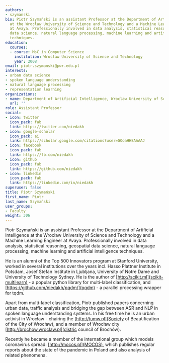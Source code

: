```yaml
---
authors:
- szymanski
bio: Piotr Szymański is an assistant Professor at the Department of Artificial Intelligence
  at the Wrocław University of Science and Technology and a Machine Learning Engineer
  at Avaya. Professionally involved in data analysis, statistical reasoning, geospatial
  data science, natural language processing, machine learning and artificial intelligence
  techniques.
education:
  courses:
  - course: MsC in Computer Science
    institution: Wroclaw University of Science and Technology
    year: 2008
email: piotr.szymanski@pwr.edu.pl
interests:
- urban data science
- spoken language understanding
- natural language processing
- representation learning
organizations:
- name: Department of Artificial Intelligence, Wroclaw University of Science and Technology
  url: ''
role: Assistant Professor
social:
- icon: twitter
  icon_pack: fab
  link: https://twitter.com/niedakh
- icon: google-scholar
  icon_pack: ai
  link: https://scholar.google.com/citations?user=GOoaHHEAAAAJ
- icon: facebook
  icon_pack: fab
  link: https://fb.com/niedakh
- icon: github
  icon_pack: fab
  link: https://github.com/niedakh
- icon: linkedin
  icon_pack: fab
  link: https://linkedin.com/in/niedakh
superuser: false
title: Piotr Szymański
first_name: Piotr
last_name: Szymański
user_groups:
- Faculty
weight: 306
---
```

Piotr Szymański is an assistant Professor at the Department of Artificial Intelligence at the 
Wrocław University of Science and Technology and a Machine Learning Engineer at Avaya. Professionally involved 
in data analysis, statistical reasoning, geospatial data science, natural language processing, machine learning and 
artificial intelligence techniques.
 
He is an alumni of the Top 500 Innovators program at Stanford University, worked in several institutions over
the years incl. Hasso Plattner Institute in Potsdam, Josef Stefan Institute in Ljubljana, University of Notre Dame
and University of Technology Sydney. He is the author of [http://scikit.ml](scikit-multilearn) - 
a popular python library for multi-label classification, and [https://github.com/niedakh/pqdm/](pqdm) - a parallel 
processing wrapper for tqdm.
 
Apart from multi-label classification, Piotr published papers concerning urban data, traffic analysis and bridging
the gap between ASR and NLP in spoken language understanding systems. In his free time he is an urban activist in 
Wrocław - chairing the [http://tumw.pl](Society of Beautification of the City of Wrocław), and a member of Wrocław
city [http://brochow.wroclaw.pl](distric council of Brochów). 

Recently he became a member of the international group which models coronavirus spread: [http://mocos.pl](MOCOS), which
publishes regular reports about the state of the pandemic in Poland and also analysis of related phenomena.
